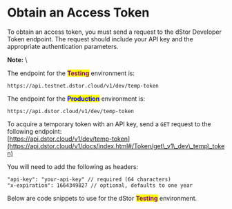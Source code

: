 # Obtain an Access Token

To obtain an access token, you must send a request to the dStor Developer Token endpoint. The request should include your API key and the appropriate authentication parameters.



**Note:** \


The endpoint for the <mark style="color:purple;">**Testing**</mark> environment is:&#x20;

```
https://api.testnet.dstor.cloud/v1/dev/temp-token
```

The endpoint for the <mark style="color:blue;">**Production**</mark> environment is:&#x20;

```
https://api.dstor.cloud/v1/dev/temp-token
```



To acquire a temporary token with an API key, send a `GET` request to the following endpoint:\
[https://api.dstor.cloud/v1​/dev​/temp-token](https://api.dstor.cloud/v1/docs/index.html#/Token/get\_v1\_dev\_temp\_token)

You will need to add the following as headers:

```
"api-key": "your-api-key" // required (64 characters)
"x-expiration": 1664349827 // optional, defaults to one year
```

Below are code snippets to use for the dStor <mark style="color:purple;"></mark> <mark style="color:purple;"></mark><mark style="color:purple;">**Testing**</mark> environment.
